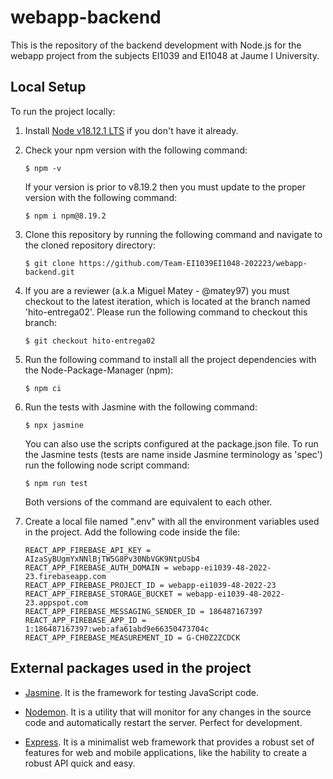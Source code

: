 # webapp-backend

This is the repository of the backend development with Node.js for the webapp project from the subjects EI1039 and EI1048 at Jaume I University.

## Local Setup

To run the project locally:

1. Install [Node v18.12.1 LTS](https://nodejs.org/en/) if you don't have it already.

1. Check your npm version with the following command:

   ```
   $ npm -v
   ```

   If your version is prior to v8.19.2 then you must update to the proper version with the following command:

   ```
   $ npm i npm@8.19.2
   ```

1. Clone this repository by running the following command and navigate to the cloned repository directory:

   ```
   $ git clone https://github.com/Team-EI1039EI1048-202223/webapp-backend.git
   ```

1. If you are a reviewer (a.k.a Miguel Matey - @matey97) you must checkout to the latest iteration, which is located at the branch named 'hito-entrega02'. Please run the following command to checkout this branch:

   ```
   $ git checkout hito-entrega02
   ```

1. Run the following command to install all the project dependencies with the Node-Package-Manager (npm):

   ```
   $ npm ci
   ```

1. Run the tests with Jasmine with the following command:

   ```
   $ npx jasmine
   ```

   You can also use the scripts configured at the package.json file. To run the Jasmine tests (tests are name inside Jasmine terminology as 'spec') run the following node script command:

   ```
   $ npm run test
   ```

   Both versions of the command are equivalent to each other.

1. Create a local file named ".env" with all the environment variables used in the project. Add the following code inside the file:

   ```
   REACT_APP_FIREBASE_API_KEY = AIzaSyBUgmYxNNlBjTW5G8Pv30NbVGK9NtpUSb4
   REACT_APP_FIREBASE_AUTH_DOMAIN = webapp-ei1039-48-2022-23.firebaseapp.com
   REACT_APP_FIREBASE_PROJECT_ID = webapp-ei1039-48-2022-23
   REACT_APP_FIREBASE_STORAGE_BUCKET = webapp-ei1039-48-2022-23.appspot.com
   REACT_APP_FIREBASE_MESSAGING_SENDER_ID = 186487167397
   REACT_APP_FIREBASE_APP_ID = 1:186487167397:web:afa61abd9e66350473704c
   REACT_APP_FIREBASE_MEASUREMENT_ID = G-CH0Z2ZCDCK
   ```

## External packages used in the project

- [Jasmine](https://jasmine.github.io/index.html). It is the framework for testing JavaScript code.

- [Nodemon](https://nodemon.io/). It is a utility that will monitor for any changes in the source code and automatically restart the server. Perfect for development.

- [Express](https://expressjs.com/). It is a minimalist web framework that provides a robust set of features for web and mobile applications, like the hability to create a robust API quick and easy.
